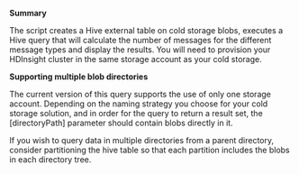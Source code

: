 **Summary**

The script creates a Hive external table on cold storage blobs, executes a Hive query that will calculate the number of messages for the different message types and display the results. You will need to provision your HDInsight cluster in the same storage account as your cold storage.

**Supporting multiple blob directories**
 
 The current version of this query supports the use of only one storage account. Depending on the naming strategy you choose for your cold storage solution, and in order for the query to return a result set, the [directoryPath] parameter should contain blobs directly in it.
 
 If you wish to query data in multiple directories from a parent directory, consider partitioning the hive table so that each partition includes the blobs in each directory tree.
 